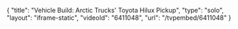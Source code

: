 {
    "title": "Vehicle Build: Arctic Trucks' Toyota Hilux Pickup",
    "type": "solo",
    "layout": "iframe-static",
    "videoId": "6411048",
    "url": "\/tvpembed\/6411048"
}